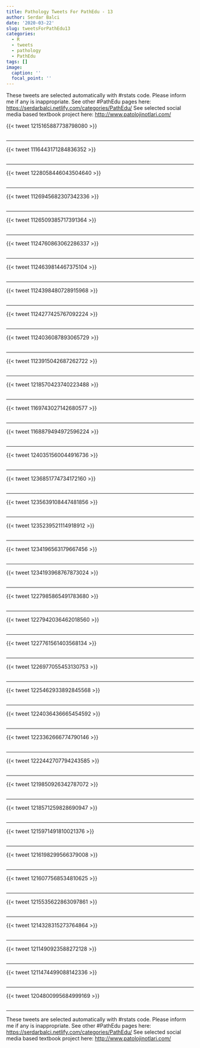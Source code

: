 ```yaml
---
title: Pathology Tweets For PathEdu - 13
author: Serdar Balci
date: '2020-03-22'
slug: tweetsForPathEdu13
categories:
  - R
  - tweets
  - pathology
  - PathEdu
tags: []
image:
  caption: ''
  focal_point: ''
---
```



These tweets are selected automatically with #rstats code. Please inform me if any is inappropriate.
See other #PathEdu pages here: https://serdarbalci.netlify.com/categories/PathEdu/ 
See selected social media based textbook project here: http://www.patolojinotlari.com/

{{< tweet 1215165887738798080 >}}
<br>
<br>
<hr>
{{< tweet 1116443171284836352 >}}
<br>
<br>
<hr>
{{< tweet 1228058446043504640 >}}
<br>
<br>
<hr>
{{< tweet 1126945682307342336 >}}
<br>
<br>
<hr>
{{< tweet 1126509385717391364 >}}
<br>
<br>
<hr>
{{< tweet 1124760863062286337 >}}
<br>
<br>
<hr>
{{< tweet 1124639814467375104 >}}
<br>
<br>
<hr>
{{< tweet 1124398480728915968 >}}
<br>
<br>
<hr>
{{< tweet 1124277425767092224 >}}
<br>
<br>
<hr>
{{< tweet 1124036087893065729 >}}
<br>
<br>
<hr>
{{< tweet 1123915042687262722 >}}
<br>
<br>
<hr>
{{< tweet 1218570423740223488 >}}
<br>
<br>
<hr>
{{< tweet 1169743027142680577 >}}
<br>
<br>
<hr>
{{< tweet 1168879494972596224 >}}
<br>
<br>
<hr>
{{< tweet 1240351560044916736 >}}
<br>
<br>
<hr>
{{< tweet 1236851774734172160 >}}
<br>
<br>
<hr>
{{< tweet 1235639108447481856 >}}
<br>
<br>
<hr>
{{< tweet 1235239521114918912 >}}
<br>
<br>
<hr>
{{< tweet 1234196563179667456 >}}
<br>
<br>
<hr>
{{< tweet 1234193968767873024 >}}
<br>
<br>
<hr>
{{< tweet 1227985865491783680 >}}
<br>
<br>
<hr>
{{< tweet 1227942036462018560 >}}
<br>
<br>
<hr>
{{< tweet 1227761561403568134 >}}
<br>
<br>
<hr>
{{< tweet 1226977055453130753 >}}
<br>
<br>
<hr>
{{< tweet 1225462933892845568 >}}
<br>
<br>
<hr>
{{< tweet 1224036436665454592 >}}
<br>
<br>
<hr>
{{< tweet 1223362666774790146 >}}
<br>
<br>
<hr>
{{< tweet 1222442707794243585 >}}
<br>
<br>
<hr>
{{< tweet 1219850926342787072 >}}
<br>
<br>
<hr>
{{< tweet 1218571259828690947 >}}
<br>
<br>
<hr>
{{< tweet 1215971491810021376 >}}
<br>
<br>
<hr>
{{< tweet 1216198299566379008 >}}
<br>
<br>
<hr>
{{< tweet 1216077568534810625 >}}
<br>
<br>
<hr>
{{< tweet 1215535622863097861 >}}
<br>
<br>
<hr>
{{< tweet 1214328315273764864 >}}
<br>
<br>
<hr>
{{< tweet 1211490923588272128 >}}
<br>
<br>
<hr>
{{< tweet 1211474499088142336 >}}
<br>
<br>
<hr>
{{< tweet 1204800995684999169 >}}
<br>
<br>
<hr>


These tweets are selected automatically with #rstats code. Please inform me if any is inappropriate.
See other #PathEdu pages here: https://serdarbalci.netlify.com/categories/PathEdu/ 
See selected social media based textbook project here: http://www.patolojinotlari.com/
